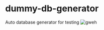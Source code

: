 # dummy-db-generator
Auto database generator for testing 
![gweh](https://github.com/alifkrisnanda/dummy-db-generator/assets/53591158/a21252cd-6e13-4eeb-aee6-0bcf5be37cc2)
